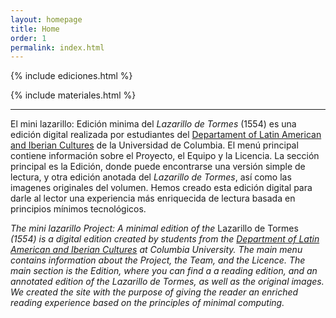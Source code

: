 ```yaml
---
layout: homepage
title: Home
order: 1
permalink: index.html
---
```


{% include ediciones.html %}

{% include materiales.html %}

---

El mini lazarillo: Edición minima del *Lazarillo de Tormes* (1554) es una edición digital realizada por estudiantes del [Departament of Latin American and Iberian Cultures](http://laic.columbia.edu/) de la Universidad de Columbia. El menú principal contiene información sobre el Proyecto, el Equipo y la Licencia. La sección principal es la Edición, donde puede encontrarse una versión simple de lectura, y otra edición anotada del *Lazarillo de Tormes*, así como las imagenes originales del volumen. Hemos creado esta edición digital para darle al lector una experiencia más enriquecida de lectura basada en principios mínimos tecnológicos.

<em>The mini lazarillo Project: A minimal edition of the <span style="font-style: normal">Lazarillo de Tormes</span> (1554) is a digital edition created by students from the [Department of Latin American and Iberian Cultures](http://laic.columbia.edu/) at Columbia University. The main menu contains information about the Project, the Team, and the Licence. The main section is the Edition, where you can find a a reading edition, and an annotated edition of the *Lazarillo de Tormes*, as well as the original images. We created the site with the purpose of giving the reader an enriched reading experience based on the principles of minimal computing.</em>



